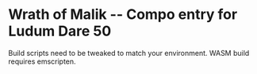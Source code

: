 # Wrath of Malik -- Compo entry for Ludum Dare 50

Build scripts need to be tweaked to match your environment. WASM build requires emscripten.

